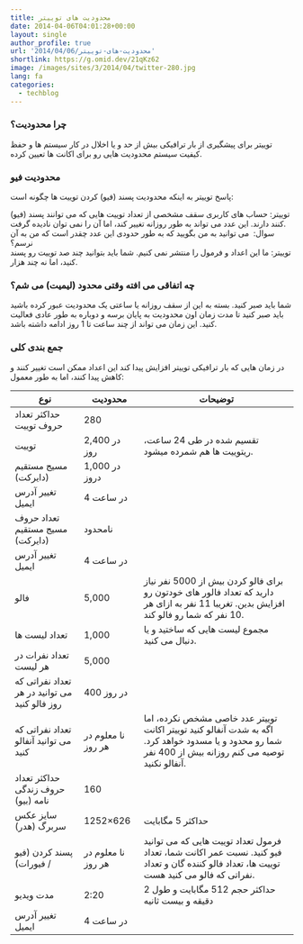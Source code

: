 ```yaml
---
title: محدودیت های توییتر
date: 2014-04-06T04:01:28+00:00
layout: single
author_profile: true
url: '2014/04/06/محدودیت-های-توییتر'
shortlink: https://g.omid.dev/21qKz62
image: /images/sites/3/2014/04/twitter-280.jpg
lang: fa
categories: 
  - techblog
---
```

### چرا محدودیت؟

توییتر برای پیشگیری از بار ترافیکی بیش از حد و یا اخلال در کار سیستم ها و حفظ کیفیت سیستم محدودیت هایی رو برای اکانت ها تعیین کرده.

### محدودیت فیو

پاسخ توییتر به اینکه محدودیت پسند (فیو) کردن توییت ها چگونه است:

توییتر: حساب های کاربری سقف مشخصی از تعداد توییت هایی که می توانند پسند (فیو) کنند دارند. این عدد می تواند به طور روزانه تغییر کند، اما آن را نمی توان نادیده گرفت.  
سوال:  می توانید به من بگویید که به طور حدودی این عدد چقدر است که من به آن نرسم؟  
توییتر: ما این اعداد و فرمول را منتشر نمی کنیم. شما باید بتوانید چند صد توییت رو پسند کنید، اما نه چند هزار.

### چه اتفاقی می افته وقتی محدود (لیمیت) می شم؟

شما باید صبر کنید. بسته به این از سقف روزانه یا ساعتی یک محدودیت عبور کرده باشید باید صبر کنید تا مدت زمان اون محدودیت به پایان برسه و دوباره به طور عادی فعالیت کنید. این زمان می تواند از چند ساعت تا 1 روز ادامه داشته باشد.

### جمع بندی کلی

در زمان هایی که بار ترافیکی توییتر افزایش پیدا کند این اعداد ممکن است تغییر کنند و کاهش پیدا کنند، اما به طور معمول:

|نوع|محدودیت|توضیحات|
|--- |--- |--- |
|حداکثر تعداد حروف توییت|280||
|توییت|2,400 در روز|تقسیم شده در طی 24 ساعت، ریتوییت ها هم شمرده میشود.|
|مسیج مستقیم (دایرکت)|1,000 در دروز||
|تغییر آدرس ایمیل|4 در ساعت||
|تعداد حروف مسیج مستقیم (دایرکت)|نامحدود||
|تغییر آدرس ایمیل|4 در ساعت||
|فالو|5,000|برای فالو کردن بیش از 5000 نفر نیاز دارید که تعداد فالور های خودتون رو افزایش بدین. تغریبا 11 نفر به ازای هر 10 نفر که شما رو فالو کند.|
|تعداد لیست ها|1,000|مجموع لیست هایی که ساختید و یا دنبال می کنید.|
|تعداد نفرات در هر لیست|5,000||
|تعداد نفراتی که می توانید در هر روز فالو کنید|400 در روز||
|تعداد نفراتی که می توانید آنفالو کنید|نا معلوم در هر روز|توییتر عدد خاصی مشخص نکرده، اما اگه به شدت آنفالو کنید توییتر اکانت شما رو محدود و یا مسدود خواهد کرد. توصیه می کنم روزانه بیش از 400 نفر آنفالو نکنید.|
|حداکثر تعداد حروف زندگی نامه (بیو)|160||
|سایز عکس سربرگ (هدر)|1252×626|حداکثر 5 مگابایت|
|پسند کردن (فیو / فیورات)|نا معلوم در هر روز|فرمول تعداد توییت هایی که می توانید فیو کنید. نسبت عمر اکانت شما، تعداد توییت ها، تعداد فالو کننده گان و تعداد نفراتی که فالو می کنید هست.|
|مدت ویدیو|2:20|حداکثر حجم 512 مگابایت و طول 2 دقیقه و بیست ثانیه|
|تغییر آدرس ایمیل|4 در ساعت||
